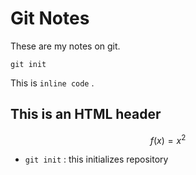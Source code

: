 # Git Notes

These are my notes on git. 

```
git init
```
This is `inline code` .

<h2> This is an HTML header </h2>

$$f(x) = x^2 $$


* `git init` : this initializes repository




